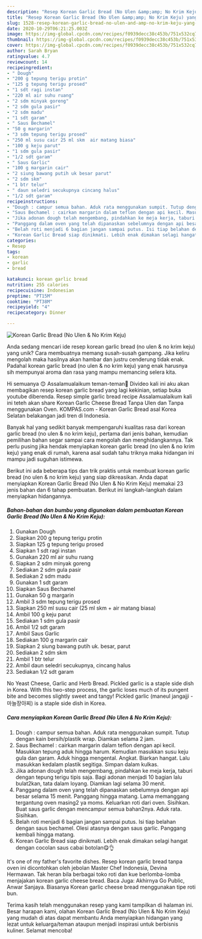 ```yaml
---
description: "Resep Korean Garlic Bread (No Ulen &amp;amp; No Krim Keju) yang Enak Banget"
title: "Resep Korean Garlic Bread (No Ulen &amp;amp; No Krim Keju) yang Enak Banget"
slug: 1528-resep-korean-garlic-bread-no-ulen-and-amp-no-krim-keju-yang-enak-banget
date: 2020-10-29T06:21:25.003Z
image: https://img-global.cpcdn.com/recipes/f0939decc38c453b/751x532cq70/korean-garlic-bread-no-ulen-no-krim-keju-foto-resep-utama.jpg
thumbnail: https://img-global.cpcdn.com/recipes/f0939decc38c453b/751x532cq70/korean-garlic-bread-no-ulen-no-krim-keju-foto-resep-utama.jpg
cover: https://img-global.cpcdn.com/recipes/f0939decc38c453b/751x532cq70/korean-garlic-bread-no-ulen-no-krim-keju-foto-resep-utama.jpg
author: Sarah Bryan
ratingvalue: 4.7
reviewcount: 14
recipeingredient:
- " Dough"
- "200 g tepung terigu protin"
- "125 g tepung terigu prosed"
- "1 sdt ragi instan"
- "220 ml air suhu ruang"
- "2 sdm minyak goreng"
- "2 sdm gula pasir"
- "2 sdm madu"
- "1 sdt garam"
- " Saus Bechamel"
- "50 g margarin"
- "3 sdm tepung terigu prosed"
- "250 ml susu cair 25 ml skm  air matang biasa"
- "100 g keju parut"
- "1 sdm gula pasir"
- "1/2 sdt garam"
- " Saus Garlic"
- "100 g margarin cair"
- "2 siung bawang putih uk besar parut"
- "2 sdm skm"
- "1 btr telur"
- " daun seledri secukupnya cincang halus"
- "1/2 sdt garam"
recipeinstructions:
- "Dough : campur semua bahan. Aduk rata menggunakan sumpit. Tutup dengan kain bersih/plastik wrap. Diamkan selama 2 jam."
- "Saus Bechamel : cairkan margarin dalam teflon dengan api kecil. Masukkan tepung aduk hingga harum. Kemudian masukkan susu keju gula dan garam. Aduk hingga mengental. Angkat. Biarkan hangat. Lalu masukkan kedalam plastik segitiga. Simpan dalam kulkas."
- "Jika adonan dough telah mengembang, pindahkan ke meja kerja, taburi dengan tepung terigu tipis saja. Bagi adonan menjadi 10 bagian lalu bulat2kan, tata dalam loyang. Diamkan lagi selama 30 menit."
- "Panggang dalam oven yang telah dipanaskan sebelumnya dengan api besar selama 15 menit. Panggang hingga matang. Lama memanggang tergantung oven masing2 ya moms. Keluarkan roti dari oven. Sisihkan. Buat saus garlic dengan mencampur semua bahan2nya. Aduk rata. Sisihkan."
- "Belah roti menjadi 6 bagian jangan sampai putus. Isi tiap belahan dengan saus bechamel. Olesi atasnya dengan saus garlic. Panggang kembali hingga matang."
- "Korean Garlic Bread siap dinikmati. Lebih enak dimakan selagi hangat dengan cocolan saus cabai botolan😋👌"
categories:
- Resep
tags:
- korean
- garlic
- bread

katakunci: korean garlic bread 
nutrition: 255 calories
recipecuisine: Indonesian
preptime: "PT15M"
cooktime: "PT38M"
recipeyield: "4"
recipecategory: Dinner

---
```



![Korean Garlic Bread (No Ulen &amp; No Krim Keju)](https://img-global.cpcdn.com/recipes/f0939decc38c453b/751x532cq70/korean-garlic-bread-no-ulen-no-krim-keju-foto-resep-utama.jpg)

Anda sedang mencari ide resep korean garlic bread (no ulen &amp; no krim keju) yang unik? Cara membuatnya memang susah-susah gampang. Jika keliru mengolah maka hasilnya akan hambar dan justru cenderung tidak enak. Padahal korean garlic bread (no ulen &amp; no krim keju) yang enak harusnya sih mempunyai aroma dan rasa yang mampu memancing selera kita.

Hi semuanya 😊 Assalamualaikum teman-teman🙏 Divideo kali ini aku akan membagikan resep korean garlic bread yang lagi kekinian, setiap buka youtube diberenda. Resep simple garlic bread recipe Assalamualaikum kali ini teteh akan share Korean Garlic Cheese Bread Tanpa Ulen dan Tanpa menggunakan Oven. KOMPAS.com - Korean Garlic Bread asal Korea Selatan belakangan jadi tren di Indonesia.

Banyak hal yang sedikit banyak mempengaruhi kualitas rasa dari korean garlic bread (no ulen &amp; no krim keju), pertama dari jenis bahan, kemudian pemilihan bahan segar sampai cara mengolah dan menghidangkannya. Tak perlu pusing jika hendak menyiapkan korean garlic bread (no ulen &amp; no krim keju) yang enak di rumah, karena asal sudah tahu triknya maka hidangan ini mampu jadi suguhan istimewa.


Berikut ini ada beberapa tips dan trik praktis untuk membuat korean garlic bread (no ulen &amp; no krim keju) yang siap dikreasikan. Anda dapat menyiapkan Korean Garlic Bread (No Ulen &amp; No Krim Keju) memakai 23 jenis bahan dan 6 tahap pembuatan. Berikut ini langkah-langkah dalam menyiapkan hidangannya.

<!--inarticleads1-->

##### Bahan-bahan dan bumbu yang digunakan dalam pembuatan Korean Garlic Bread (No Ulen &amp; No Krim Keju):

1. Gunakan  Dough
1. Siapkan 200 g tepung terigu protin
1. Siapkan 125 g tepung terigu prosed
1. Siapkan 1 sdt ragi instan
1. Gunakan 220 ml air suhu ruang
1. Siapkan 2 sdm minyak goreng
1. Sediakan 2 sdm gula pasir
1. Sediakan 2 sdm madu
1. Gunakan 1 sdt garam
1. Siapkan  Saus Bechamel
1. Gunakan 50 g margarin
1. Ambil 3 sdm tepung terigu prosed
1. Siapkan 250 ml susu cair (25 ml skm + air matang biasa)
1. Ambil 100 g keju parut
1. Sediakan 1 sdm gula pasir
1. Ambil 1/2 sdt garam
1. Ambil  Saus Garlic
1. Sediakan 100 g margarin cair
1. Siapkan 2 siung bawang putih uk. besar, parut
1. Sediakan 2 sdm skm
1. Ambil 1 btr telur
1. Ambil  daun seledri secukupnya, cincang halus
1. Sediakan 1/2 sdt garam


No Yeast Cheese, Garlic and Herb Bread. Pickled garlic is a staple side dish in Korea. With this two-step process, the garlic loses much of its pungent bite and becomes slightly sweet and tangy! Pickled garlic (maneul jangajji - 마늘장아찌) is a staple side dish in Korea. 

<!--inarticleads2-->

##### Cara menyiapkan Korean Garlic Bread (No Ulen &amp; No Krim Keju):

1. Dough : campur semua bahan. Aduk rata menggunakan sumpit. Tutup dengan kain bersih/plastik wrap. Diamkan selama 2 jam.
1. Saus Bechamel : cairkan margarin dalam teflon dengan api kecil. Masukkan tepung aduk hingga harum. Kemudian masukkan susu keju gula dan garam. Aduk hingga mengental. Angkat. Biarkan hangat. Lalu masukkan kedalam plastik segitiga. Simpan dalam kulkas.
1. Jika adonan dough telah mengembang, pindahkan ke meja kerja, taburi dengan tepung terigu tipis saja. Bagi adonan menjadi 10 bagian lalu bulat2kan, tata dalam loyang. Diamkan lagi selama 30 menit.
1. Panggang dalam oven yang telah dipanaskan sebelumnya dengan api besar selama 15 menit. Panggang hingga matang. Lama memanggang tergantung oven masing2 ya moms. Keluarkan roti dari oven. Sisihkan. Buat saus garlic dengan mencampur semua bahan2nya. Aduk rata. Sisihkan.
1. Belah roti menjadi 6 bagian jangan sampai putus. Isi tiap belahan dengan saus bechamel. Olesi atasnya dengan saus garlic. Panggang kembali hingga matang.
1. Korean Garlic Bread siap dinikmati. Lebih enak dimakan selagi hangat dengan cocolan saus cabai botolan😋👌


It&#39;s one of my father&#39;s favorite dishes. Resep korean garlic bread tanpa oven ini dicontohkan oleh jebolan Master Chef Indonesia, Devina Hermawan. Tak heran bila berbagai toko roti dan kue berlomba-lomba menjajakan korean garlic cheese bread. Baca Juga: Akhirnya Go Public, Anwar Sanjaya. Biasanya Korean garlic cheese bread menggunakan tipe roti bun. 

Terima kasih telah menggunakan resep yang kami tampilkan di halaman ini. Besar harapan kami, olahan Korean Garlic Bread (No Ulen &amp; No Krim Keju) yang mudah di atas dapat membantu Anda menyiapkan hidangan yang lezat untuk keluarga/teman ataupun menjadi inspirasi untuk berbisnis kuliner. Selamat mencoba!
